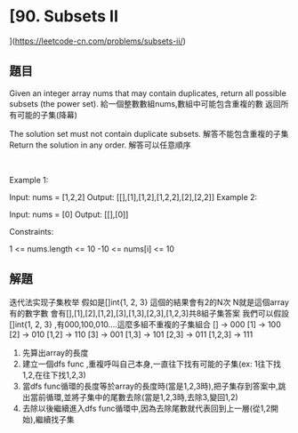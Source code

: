 # [90. Subsets II
](https://leetcode-cn.com/problems/subsets-ii/)


## 題目

Given an integer array nums that may contain duplicates, return all possible subsets (the power set).
給一個整數數組nums,數組中可能包含重複的數
返回所有可能的子集(降幕)

The solution set must not contain duplicate subsets. 
解答不能包含重複的子集
Return the solution in any order.
解答可以任意順序

 

Example 1:

Input: nums = [1,2,2]
Output: [[],[1],[1,2],[1,2,2],[2],[2,2]]
Example 2:

Input: nums = [0]
Output: [[],[0]]
 

Constraints:

1 <= nums.length <= 10
-10 <= nums[i] <= 10


## 解題
迭代法实现子集枚举
假如是[]int{1, 2, 3} 
這個的結果會有2的N次
N就是這個array有的數字數
會有[],[1],[2],[1,2],[3],[1,3],[2,3],[1,2,3]共8組子集答案
我們可以假設[]int{1, 2, 3} ,有000,100,010....這麼多組不重複的子集組合
[] -> 000
[1] -> 100
[2] -> 010
[1,2] -> 110
[3] -> 001
[1,3] -> 101
[2,3] -> 011
[1,2,3] -> 111

1. 先算出array的長度
2. 建立一個dfs func ,重複呼叫自己本身,一直往下找有可能的子集(ex: 1往下找1,2,在往下找1,2,3)
3. 當dfs func循環的長度等於array的長度時(當是1,2,3時),把子集存到答案中,跳出當前循環,並將子集中的尾數去除(當是1,2,3時,去除3,變回1,2)
4. 去除以後繼續進入dfs func循環中,因為去除尾數就代表回到上一層(從1,2開始),繼續找子集





